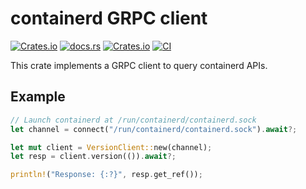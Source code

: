# containerd GRPC client

[![Crates.io](https://img.shields.io/crates/v/containerd-client)](https://crates.io/crates/containerd-client)
[![docs.rs](https://img.shields.io/docsrs/containerd-client)](https://docs.rs/containerd-client/latest/containerd_client/)
[![Crates.io](https://img.shields.io/crates/l/containerd-client)](https://github.com/containerd/rust-extensions/blob/main/LICENSE)
[![CI](https://github.com/containerd/rust-extensions/actions/workflows/ci.yml/badge.svg?branch=main)](https://github.com/containerd/rust-extensions/actions/workflows/ci.yml)

This crate implements a GRPC client to query containerd APIs.

## Example

```rust
// Launch containerd at /run/containerd/containerd.sock
let channel = connect("/run/containerd/containerd.sock").await?;

let mut client = VersionClient::new(channel);
let resp = client.version(()).await?;

println!("Response: {:?}", resp.get_ref());
```
